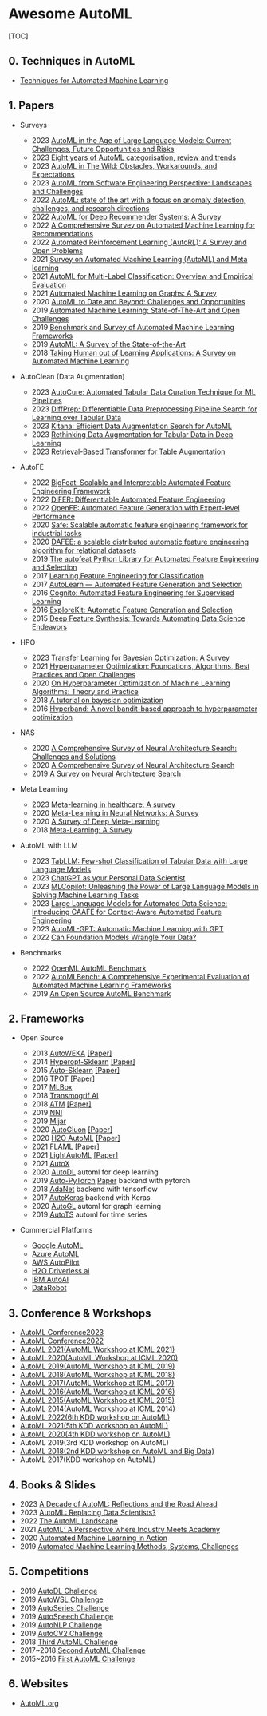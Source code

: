 # Awesome AutoML

[TOC]

## 0. Techniques in AutoML

- [Techniques for Automated Machine Learning](https://arxiv.org/pdf/1907.08908.pdf)

## 1. Papers

- Surveys
  - 2023 [AutoML in the Age of Large Language Models: Current Challenges, Future Opportunities and Risks](https://arxiv.org/pdf/2306.08107.pdf)
  - 2023 [Eight years of AutoML categorisation, review and trends](https://link.springer.com/article/10.1007/s10115-023-01935-1)
  - 2023 [AutoML in The Wild: Obstacles, Workarounds, and Expectations](https://www.semanticscholar.org/paper/AutoML-in-The-Wild%3A-Obstacles%2C-Workarounds%2C-and-Sun-Song/f92fd0779f1ef90cc6e07f6ad58c3dd890bf36be)
  - 2023 [AutoML from Software Engineering Perspective: Landscapes and Challenges](https://www.semanticscholar.org/paper/AutoML-from-Software-Engineering-Perspective%3A-and-Wang-Chen/d6190f4a6cdcc4ba7d12ade28e52e7073e957374)
  - 2022 [AutoML: state of the art with a focus on anomaly detection, challenges, and research directions](https://www.semanticscholar.org/paper/AutoML%3A-state-of-the-art-with-a-focus-on-anomaly-Bahri-Salutari/541c5d12f28bf5759293241d0e431a1a8fe10cae)
  - 2022 [AutoML for Deep Recommender Systems: A Survey](https://www.semanticscholar.org/paper/AutoML-for-Deep-Recommender-Systems%3A-A-Survey-Zheng-Qu/3c164f088e112584b413e6ab661543107ec5608c)
  - 2022 [A Comprehensive Survey on Automated Machine Learning for Recommendations](https://arxiv.org/pdf/2204.01390.pdf)
  - 2022 [Automated Reinforcement Learning (AutoRL): A Survey and Open Problems](https://www.semanticscholar.org/paper/Automated-Reinforcement-Learning-(AutoRL)%3A-A-Survey-Parker-Holder-Rajan/c512d35fd20fbe4612f2bce2b6f5409c8b0a73e1)
  - 2021 [Survey on Automated Machine Learning (AutoML) and Meta learning](https://ieeexplore.ieee.org/document/9579526)
  - 2021 [AutoML for Multi-Label Classification: Overview and Empirical Evaluation](https://www.semanticscholar.org/paper/AutoML-for-Multi-Label-Classification%3A-Overview-and-Wever-Tornede/b26f17635bfd3d138a836fd7ef5417ab7d44c7d7)
  - 2021 [Automated Machine Learning on Graphs: A Survey](https://www.semanticscholar.org/paper/Automated-Machine-Learning-on-Graphs%3A-A-Survey-Zhang-Wang/f146ab2cc2c11125c0f367019365667b2b02a0a0)
  - 2020 [AutoML to Date and Beyond: Challenges and Opportunities](https://arxiv.org/pdf/2010.10777.pdf)
  - 2019 [Automated Machine Learning: State-of-The-Art and Open Challenges](https://arxiv.org/pdf/1906.02287.pdf)
  - 2019 [Benchmark and Survey of Automated Machine Learning Frameworks](https://arxiv.org/pdf/1904.12054.pdf)
  - 2019 [AutoML: A Survey of the State-of-the-Art](https://arxiv.org/pdf/1908.00709.pdf)
  - 2018 [Taking Human out of Learning Applications: A Survey on Automated Machine Learning](https://arxiv.org/pdf/1810.13306.pdf)



- AutoClean (Data Augmentation)
  - 2023 [AutoCure: Automated Tabular Data Curation Technique for ML Pipelines](https://arxiv.org/pdf/2304.13636.pdf)
  - 2023 [DiffPrep: Differentiable Data Preprocessing Pipeline Search for Learning over Tabular Data](https://arxiv.org/pdf/2308.10915.pdf)
  - 2023 [Kitana: Efficient Data Augmentation Search for AutoML](https://arxiv.org/pdf/2305.10419.pdf)
  - 2023 [Rethinking Data Augmentation for Tabular Data in Deep Learning](https://arxiv.org/pdf/2305.10308.pdf)
  - 2023 [Retrieval-Based Transformer for Table Augmentation](https://arxiv.org/pdf/2306.11843.pdf)



- AutoFE
  - 2022 [BigFeat: Scalable and Interpretable Automated Feature Engineering Framework](https://ieeexplore.ieee.org/abstract/document/10020768/)
  - 2022 [DIFER: Differentiable Automated Feature Engineering](https://openreview.net/attachment?id=SrrORxarIgc&name=main_paper_and_supplementary_material)
  - 2022 [OpenFE: Automated Feature Generation with Expert-level Performance](https://arxiv.org/abs/2211.12507)
  - 2020 [Safe: Scalable automatic feature engineering framework for industrial tasks](https://ieeexplore.ieee.org/abstract/document/9101784/)
  - 2020 [DAFEE: a scalable distributed automatic feature engineering algorithm for relational datasets](https://link.springer.com/chapter/10.1007/978-3-030-60239-0_3)
  - 2019 [The autofeat Python Library for Automated Feature Engineering and Selection](https://arxiv.org/pdf/1901.07329.pdf) 
  - 2017 [Learning Feature Engineering for Classification](https://www.ijcai.org/proceedings/2017/0352.pdf)
  - 2017 [AutoLearn — Automated Feature Generation and Selection](https://ieeexplore.ieee.org/document/8215494/)
  - 2016 [Cognito: Automated Feature Engineering for Supervised Learning](https://ieeexplore.ieee.org/document/7836821)
  - 2016 [ExploreKit: Automatic Feature Generation and Selection](http://ieeexplore.ieee.org/document/7837936/) 
  - 2015 [Deep Feature Synthesis: Towards Automating Data Science Endeavors ](http://www.jmaxkanter.com/static/papers/DSAA_DSM_2015.pdf) 



- HPO
  - 2023 [Transfer Learning for Bayesian Optimization: A Survey](https://arxiv.org/pdf/2302.05927.pdf)
  - 2021 [Hyperparameter Optimization: Foundations, Algorithms, Best Practices and Open Challenges](http://arxiv.org/abs/2107.05847v1)
  - 2020 [On Hyperparameter Optimization of Machine Learning Algorithms: Theory and Practice](https://arxiv.org/pdf/2007.15745v2.pdf)
  - 2018 [A tutorial on bayesian optimization](https://arxiv.org/pdf/1807.02811.pdf)
  - 2016 [Hyperband: A novel bandit-based approach to hyperparameter optimization](http://arxiv.org/abs/1603.06560)



- NAS
  - 2020 [A Comprehensive Survey of Neural Architecture Search: Challenges and Solutions](https://arxiv.org/pdf/2006.02903.pdf)
  - 2020 [A Comprehensive Survey of Neural Architecture Search](https://www.semanticscholar.org/reader/0d5cb85a6825ce7cd48c9b2ce49f3c1dc0daf8e1)
  - 2019 [A Survey on Neural Architecture Search](https://arxiv.org/pdf/1905.01392.pdf)



- Meta Learning
  - 2023 [Meta-learning in healthcare: A survey](https://arxiv.org/pdf/2308.02877.pdf)
  - 2020 [Meta-Learning in Neural Networks: A Survey](https://arxiv.org/pdf/2004.05439.pdf)
  - 2020 [A Survey of Deep Meta-Learning](https://arxiv.org/pdf/2010.03522.pdf)
  - 2018 [Meta-Learning: A Survey](https://arxiv.org/pdf/1810.03548.pdf)



- AutoML with LLM
  - 2023 [TabLLM: Few-shot Classification of Tabular Data with Large Language Models](https://arxiv.org/pdf/2210.10723.pdf)
  - 2023 [ChatGPT as your Personal Data Scientist](https://arxiv.org/pdf/2305.13657.pdf)
  - 2023 [MLCopilot: Unleashing the Power of Large Language Models in Solving Machine Learning Tasks](https://arxiv.org/pdf/2304.14979.pdf)
  - 2023 [Large Language Models for Automated Data Science: Introducing CAAFE for Context-Aware Automated Feature Engineering](https://arxiv.org/pdf/2305.03403.pdf)
  - 2023 [AutoML-GPT: Automatic Machine Learning with GPT](https://arxiv.org/pdf/2305.02499.pdf)
  - 2022 [Can Foundation Models Wrangle Your Data?](https://arxiv.org/pdf/2205.09911.pdf)



- Benchmarks
  - 2022 [OpenML AutoML Benchmark](https://arxiv.org/abs/2207.12560)
  - 2022 [AutoMLBench: A Comprehensive Experimental Evaluation of Automated Machine Learning Frameworks](https://arxiv.org/pdf/2204.08358.pdf)
  - 2019 [An Open Source AutoML Benchmark](https://www.semanticscholar.org/reader/dd1995e82e23b4d19e0dd90c3ab887a339a73ef5)



## 2. Frameworks

- Open Source
  - 2013 [AutoWEKA](https://github.com/automl/autoweka)  [[Paper]](https://www.cs.ubc.ca/labs/algorithms/Projects/autoweka/papers/16-599.pdf)
  - 2014 [Hyperopt-Sklearn](https://github.com/hyperopt/hyperopt-sklearn) [[Paper]](https://conference.scipy.org/proceedings/scipy2014/pdfs/komer.pdf)
  - 2015 [Auto-Sklearn](https://github.com/automl/auto-sklearn)  [[Paper]](https://proceedings.neurips.cc/paper_files/paper/2015/file/11d0e6287202fced83f79975ec59a3a6-Paper.pdf)
  - 2016 [TPOT](https://github.com/EpistasisLab/tpot)  [[Paper]](https://link.springer.com/chapter/10.1007/978-3-319-31204-0_9)
  - 2017 [MLBox](https://github.com/AxeldeRomblay/MLBox)
  - 2018 [Transmogrif AI](https://github.com/salesforce/TransmogrifAI) 
  - 2018 [ATM](https://github.com/HDI-Project/ATM)  [[Paper]](https://dai.lids.mit.edu/wp-content/uploads/2018/02/atm_IEEE_BIgData-9-1.pdf)
  - 2019 [NNI](https://github.com/microsoft/nni) 
  - 2019 [Mljar](https://github.com/mljar/mljar-supervised) 
  - 2020 [AutoGluon](https://github.com/autogluon/autogluon)  [[Paper]](https://arxiv.org/pdf/2003.06505.pdf)
  - 2020 [H2O AutoML](https://github.com/h2oai/h2o-3)  [[Paper]](https://www.automl.org/wp-content/uploads/2020/07/AutoML_2020_paper_61.pdf)
  - 2021 [FLAML](https://github.com/microsoft/FLAML)  [[Paper]](https://proceedings.mlsys.org/paper_files/paper/2021/file/1ccc3bfa05cb37b917068778f3c4523a-Paper.pdf)
  - 2021 [LightAutoML](https://github.com/sberbank-ai-lab/LightAutoML)  [[Paper]](https://arxiv.org/pdf/2109.01528.pdf)
  - 2021 [AutoX](https://github.com/4paradigm/AutoX/)
  - 2020 [AutoDL](https://github.com/DeepWisdom/AutoDL) automl for deep learning
  - 2019 [Auto-PyTorch](https://github.com/automl/Auto-PyTorch)  [Paper](https://arxiv.org/abs/2006.13799) backend with pytorch
  - 2018 [AdaNet](https://github.com/tensorflow/adanet) backend with tensorflow
  - 2017 [AutoKeras](https://github.com/keras-team/autokeras) backend with Keras
  - 2020 [AutoGL](https://github.com/THUMNLab/AutoGL) automl for graph learning
  - 2019 [AutoTS](https://github.com/winedarksea/AutoTS) automl for time series



- Commercial Platforms
  - [Google AutoML](https://cloud.google.com/automl/)
  - [Azure AutoML](https://azure.microsoft.com/en-us/products/machine-learning/)
  - [AWS AutoPilot](https://aws.amazon.com/) 
  - [H2O Driverless.ai](https://h2o.ai/platform/ai-cloud/make/h2o-driverless-ai/)
  - [IBM AutoAI](https://www.ibm.com/cn-zh/cloud/watson-studio/autoai)
  - [DataRobot](https://www.datarobot.com/)



## 3. Conference & Workshops

- [AutoML Conference2023](https://2023.automl.cc/)
- [AutoML Conference2022](https://2022.automl.cc/) 
- [AutoML 2021(AutoML Workshop at ICML 2021)](http://icml2021.automl.org)
- [AutoML 2020(AutoML Workshop at ICML 2020)](http://icml2020.automl.org)
- [AutoML 2019(AutoML Workshop at ICML 2019)](http://icml2019.automl.org)
- [AutoML 2018(AutoML Workshop at ICML 2018)](http://icml2018.automl.org)
- [AutoML 2017(AutoML Workshop at ICML 2017)]()
- [AutoML 2016(AutoML Workshop at ICML 2016)](http://icml2016.automl.org)
- [AutoML 2015(AutoML Workshop at ICML 2015)](http://icml2015.automl.org/)
- [AutoML 2014(AutoML Workshop at ICML 2014)](http://icml2014.automl.org/)
- [AutoML 2022(6th KDD workshop on AutoML)](https://sites.google.com/view/automl2022-workshop)
- [AutoML 2021(5th KDD workshop on AutoML)](https://sites.google.com/view/automl2021-workshop)
- [AutoML 2020(4th KDD workshop on AutoML)](https://sites.google.com/view/automl2020-workshop)
- AutoML 2019(3rd KDD workshop on AutoML)
- [AutoML 2018(2nd KDD workshop on AutoML and Big Data)](https://sites.google.com/view/automl-workshop)
- AutoML 2017(KDD workshop on AutoML)



## 4. Books & Slides

- 2023 [A Decade of AutoML: Reflections and the Road Ahead](https://www.automl.org/wp-content/uploads/2023/08/2023_KDD_Test_of_Time_Award_AutoWEKA.pdf)
- 2023 [AutoML: Replacing Data Scientists?](https://www.automl.org/wp-content/uploads/2022/11/Oldenburg_-AutoML_-Replacing-Data-Scientists_.pdf)
- 2022 [The AutoML Landscape](https://www.automl.org/wp-content/uploads/2022/10/AutoML-Landscape.pdf)
- 2021 [AutoML: A Perspective where Industry Meets Academy](https://joneswong.github.io/KDD21AutoMLTutorial/materials/slides.pdf) 
- 2020 [Automated Machine Learning in Action](https://www.manning.com/books/automated-machine-learning-in-action)
- 2019 [Automated Machine Learning Methods, Systems, Challenges](https://www.automl.org/wp-content/uploads/2019/05/AutoML_Book.pdf) 



## 5. Competitions

- 2019 [AutoDL Challenge](https://autodl.lri.fr/competitions/162) 
- 2019 [AutoWSL Challenge](https://autodl.lri.fr/competitions/64)
- 2019 [AutoSeries Challenge](https://autodl.lri.fr/competitions/149)
- 2019 [AutoSpeech Challenge](https://autodl.lri.fr/competitions/106)
- 2019 [AutoNLP Challenge](https://autodl.lri.fr/competitions/35)
- 2019 [AutoCV2 Challenge](https://autodl.lri.fr/competitions/3)
- 2018  [Third AutoML Challenge](https://competitions.codalab.org/competitions/19836)
- 2017~2018  [Second AutoML Challenge](https://competitions.codalab.org/competitions/17767) 
- 2015~2016  [First AutoML Challenge](https://competitions.codalab.org/competitions/2321) 



## 6. Websites

- [AutoML.org](https://www.automl.org/)